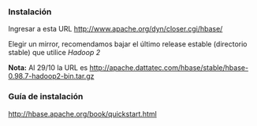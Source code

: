 ### Instalación

Ingresar a esta URL <http://www.apache.org/dyn/closer.cgi/hbase/>

Elegir un mirror, recomendamos bajar el último release estable (directorio stable) que utilice *Hadoop 2*

**Nota:** Al 29/10 la URL es <http://apache.dattatec.com/hbase/stable/hbase-0.98.7-hadoop2-bin.tar.gz>

### Guía de instalación

<http://hbase.apache.org/book/quickstart.html>
